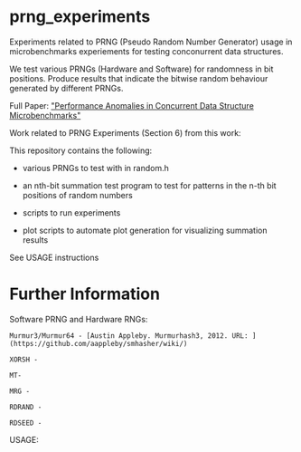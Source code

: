 # prng_experiments
Experiments related to PRNG (Pseudo Random Number Generator) usage in microbenchmarks experiements for testing
 conconurrent data structures.

 We test various PRNGs (Hardware and Software) for randomness in bit positions.
 Produce results that indicate the bitwise random behaviour generated by different PRNGs.

 Full Paper:  ["Performance Anomalies in Concurrent Data Structure Microbenchmarks"](
 https://arxiv.org/pdf/2208.08469.pdf)

Work related to PRNG Experiments (Section 6) from this work:

 This repository contains the following:
 
 - various PRNGs to test with in random.h

 - an nth-bit summation test program to test for patterns in the n-th bit positions of random numbers

 - scripts to run experiments

 - plot scripts to automate plot generation for visualizing summation results

 See USAGE instructions

 # Further Information
 Software PRNG and Hardware RNGs:
 
    Murmur3/Murmur64 - [Austin Appleby. Murmurhash3, 2012. URL: ](https://github.com/aappleby/smhasher/wiki/)
 
    XORSH -

    MT-

    MRG -

    RDRAND -

    RDSEED -








 USAGE:

 

